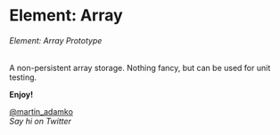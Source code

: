 Element: Array
==============

###### Element: Array Prototype

A non-persistent array storage. Nothing fancy, but can be used for unit testing.

**Enjoy!**

[@martin_adamko](http://twitter.com/martin_adamko)  
*Say hi on Twitter*
